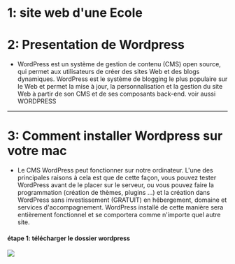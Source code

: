 <h1>1: site web d'une Ecole</h1>

<h1>2:  Presentation de Wordpress</h1>
<ul><li>WordPress est un système de gestion de contenu (CMS) open source, qui permet aux utilisateurs de créer des sites Web et des blogs dynamiques. WordPress est le système de blogging le plus populaire sur le Web et permet la mise à jour, la personnalisation et la gestion du site Web à partir de son CMS et de ses composants back-end. voir aussi WORDPRESS</li></ul>

<hr>

<h1>3:  Comment installer Wordpress sur votre mac </h1>

<ul><li>Le CMS WordPress peut fonctionner sur notre ordinateur. L'une des principales raisons à cela est que de cette façon, vous pouvez tester WordPress avant de le placer sur le serveur, ou vous pouvez faire la programmation (création de thèmes, plugins ...) et la création dans WordPress sans investissement (GRATUIT) en hébergement, domaine et services d'accompagnement. WordPress installé de cette manière sera entièrement fonctionnel et se comportera comme n'importe quel autre site.</li></ul>
<h4>étape 1: télécharger le dossier wordpress </h4>
<img src="https://prnt.sc/10v9wfi">


